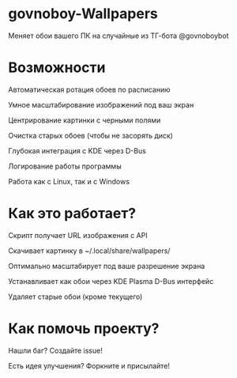 # govnoboy-Wallpapers
Меняет обои вашего ПК на случайные из ТГ-бота @govnoboybot

# Возможности
Автоматическая ротация обоев по расписанию

Умное масштабирование изображений под ваш экран

Центрирование картинки с черными полями

Очистка старых обоев (чтобы не засорять диск)

Глубокая интеграция с KDE через D-Bus

Логирование работы программы

Работа как с Linux, так и с Windows

# Как это работает?
Скрипт получает URL изображения с API

Скачивает картинку в ~/.local/share/wallpapers/

Оптимально масштабирует под ваше разрешение экрана

Устанавливает как обои через KDE Plasma D-Bus интерфейс

Удаляет старые обои (кроме текущего)

# Как помочь проекту?
Нашли баг? Создайте issue!

Есть идея улучшения? Форкните и присылайте!
